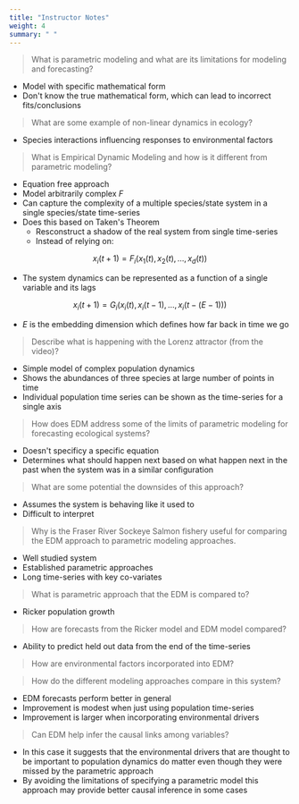 ```yaml
---
title: "Instructor Notes"
weight: 4
summary: " "
---
```


<script type="text/javascript"
  src="https://cdn.mathjax.org/mathjax/latest/MathJax.js?config=TeX-AMS-MML_HTMLorMML">
</script>

> What is parametric modeling and what are its limitations for modeling and forecasting?

* Model with specific mathematical form
* Don't know the true mathematical form, which can lead to incorrect fits/conclusions

> What are some example of non-linear dynamics in ecology?

* Species interactions influencing responses to environmental factors

> What is Empirical Dynamic Modeling and how is it different from parametric modeling?

* Equation free approach
* Model arbitrarily complex *F*
* Can capture the complexity of a multiple species/state system in a single
  species/state time-series
* Does this based on Taken's Theorem
    * Resconstruct a shadow of the real system from single time-series
    * Instead of relying on:

$$x_i(t+1) = F_i\left(x_1(t), x_2(t), \dots, x_d(t)\right)$$

* The system dynamics can be represented as a function of a single variable and its lags

$$x_i(t+1) = G_i\left(x_i(t), x_i(t-1), \dots, x_i(t-(E-1))\right)$$

* $E$ is the embedding dimension which defines how far back in time we go

> Describe what is happening with the Lorenz attractor (from the video)?

* Simple model of complex population dynamics
* Shows the abundances of three species at large number of points in time
* Individual population time series can be shown as the time-series for a single axis

> How does EDM address some of the limits of parametric modeling for forecasting ecological systems?

* Doesn't specificy a specific equation
* Determines what should happen next based on what happen next in the past when the system was in a similar configuration

> What are some potential the downsides of this approach? 

* Assumes the system is behaving like it used to
* Difficult to interpret

> Why is the Fraser River Sockeye Salmon fishery useful for comparing the EDM approach to parametric modeling approaches.

* Well studied system
* Established parametric approaches
* Long time-series with key co-variates

> What is parametric approach that the EDM is compared to?

* Ricker population growth

> How are forecasts from the Ricker model and EDM model compared?

* Ability to predict held out data from the end of the time-series

> How are environmental factors incorporated into EDM?

> How do the different modeling approaches compare in this system?

* EDM forecasts perform better in general
* Improvement is modest when just using population time-series
* Improvement is larger when incorporating environmental drivers

> Can EDM help infer the causal links among variables?

* In this case it suggests that the environmental drivers that are thought to be important to population dynamics do matter even though they were missed by the parametric approach
* By avoiding the limitations of specifying a parametric model this approach may provide better causal inference in some cases